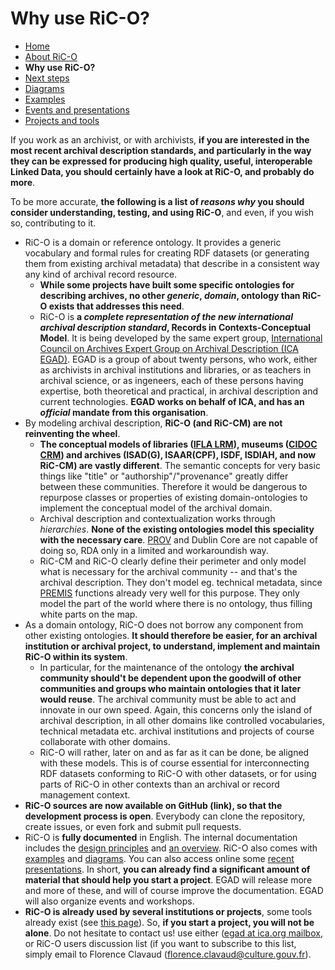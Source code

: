 # Why use RiC-O?

* [Home](index.html)
* [About RiC-O](about.html)
* **Why use RiC-O?**
* [Next steps](next-steps.html)
* [Diagrams](diagrams.html)
* [Examples](examples.html)
* [Events and presentations](events.html)
* [Projects and tools](projects-and-tools.html)

If you work as an archivist, or with archivists, **if you are interested in the most recent archival description standards, and particularly in the way they can be expressed for producing high quality, useful,  interoperable Linked Data, you should certainly have a look at RiC-O, and probably do more**.

To be more accurate, **the following is a list of *reasons why* you should consider understanding, testing, and using RiC-O**, and even, if you wish so, contributing to it.

* RiC-O is a domain or reference ontology. It provides a generic vocabulary and formal rules for creating RDF datasets (or generating them from existing archival metadata) that describe in a consistent way any kind of archival record resource.
    * **While some projects have built some specific ontologies for describing archives, no other *generic*, *domain*, ontology than RiC-O exists that addresses this need**.
    * RiC-O is **a *complete representation of the new international archival description standard*, Records in Contexts-Conceptual Model**. It is being developed by the same expert group, [International Council on Archives Expert Group on Archival Description (ICA EGAD)](https://www.ica.org/en/egad-steering-committee-0). EGAD is a group of about twenty persons, who work, either as archivists in archival institutions and libraries, or as teachers in archival science, or as ingeneers, each of these persons having expertise, both theoretical and practical, in archival description and current technologies. **EGAD works on behalf of ICA, and has an *official* mandate from this organisation**.
* By modeling archival description, **RiC-O (and RiC-CM) are not reinventing the wheel**.
    * **The conceptual models of libraries ([IFLA LRM](https://www.ifla.org/publications/node/11412)), museums ([CIDOC CRM](http://www.cidoc-crm.org/)) and archives (ISAD(G), ISAAR(CPF), ISDF, ISDIAH, and now RiC-CM) are vastly different**. The semantic concepts for very basic things like "title" or "authorship"/"provenance" greatly differ between these communities. Therefore it would be dangerous to repurpose classes or properties of existing domain-ontologies to implement the conceptual model of the archival domain. 
    * Archival description and contextualization works through *hierarchies*. **None of the existing ontologies model this speciality with the necessary care**. [PROV](https://www.w3.org/TR/2013/NOTE-prov-overview-20130430/) and Dublin Core are not capable of doing so, RDA only in a limited and workaroundish way. 
    * RiC-CM and RiC-O clearly define their perimeter and only model what is necessary for the archival community -- and that's the archival description. They don't model eg. technical metadata, since [PREMIS](https://www.loc.gov/standards/premis/) functions already very well for this purpose. They only model the part of the world where there is no ontology, thus filling white parts on the map.
* As a domain ontology, RiC-O does not borrow any component from other existing ontologies. **It should therefore be easier, for an archival institution or archival project, to understand, implement and maintain RiC-O within its system**.
    * In particular, for the maintenance of the ontology **the archival community should't be dependent upon the goodwill of other communities and groups who maintain ontologies that it later would reuse**. The archival community must be able to act and innovate in our own speed. Again, this concerns only the island of archival description, in all other domains like controlled vocabularies, technical metadata etc. archival institutions and projects of course collaborate with other domains.
    * RiC-O will rather, later on and as far as it can be done, be aligned with these models. This is of course essential for interconnecting RDF datasets conforming to RiC-O with other datasets, or for using parts of RiC-O in other contexts than an archival or record management context.
* **RiC-O sources are now available on GitHub (link), so that the development process is open**. Everybody can clone the repository, create issues, or even fork and submit pull requests.
* RiC-O is **fully documented** in English. The internal documentation includes the [design principles](https://www.ica.org/standards/RiC/ontology.html#design-principles) and [an overview](https://www.ica.org/standards/RiC/ontology.html#understanding-RiCO). RiC-O also comes with [examples](examples.html) and [diagrams](diagrams.html). You can also access online some [recent presentations](events.html). In short, **you can already find a significant amount of material that should help you start a project**. EGAD will release more and more of these, and will of course improve the documentation. EGAD will also organize events and workshops. 
* **RiC-O is already used by several institutions or projects**, some tools already exist (see [this page](projects-and-tools.html)). So, **if you start a project, you will not be alone**. Do not hesitate to contact us! use either ([egad at ica.org mailbox](mailto:egad@ica.org), or RiC-O users discussion list (if you want to subscribe to this list, simply email to Florence Clavaud (florence.clavaud@culture.gouv.fr).
